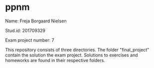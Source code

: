 # ppnm

Name: Freja Borgaard Nielsen

Stud.id: 201709329

Exam project number: 7

This repository consists of three directories. The folder "final_project" contain the solution the exam project. Solutions to exercises and homeworks are found in their respective folders. 
